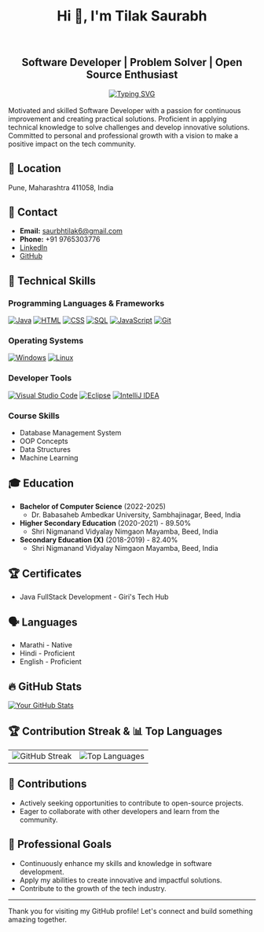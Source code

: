 <div align="center">
   
# Hi 👋, I'm Tilak Saurabh
<br>

## Software Developer | Problem Solver | Open Source Enthusiast


<center>
  <a href="https://github.com/SaurabhTilak05">
    <img src="https://readme-typing-svg.demolab.com?font=Fira+Code&pause=1000&color=F70A8D&width=800&lines=Java+Full+Stack+Developer+%7C+DevOps+Enthusiast" alt="Typing SVG" />
  </a>
</center>
</div>
<br>
Motivated and skilled Software Developer with a passion for continuous improvement and creating practical solutions. Proficient in applying technical knowledge to solve challenges and develop innovative solutions. Committed to personal and professional growth with a vision to make a positive impact on the tech community.

## 📍 Location

Pune, Maharashtra 411058, India

## 📧 Contact

* **Email:** saurbhtilak6@gmail.com
* **Phone:** +91 9765303776
* [LinkedIn](https://www.linkedin.com/in/saurabh-tilak-502ab6350/) 
* [GitHub](https://github.com/SaurabhTilak05) 

## 🚀 Technical Skills

### Programming Languages & Frameworks

[![Java](https://img.shields.io/badge/Java-ED8B00?style=for-the-badge&logo=java&logoColor=white)](https://www.java.com/)
[![HTML](https://img.shields.io/badge/HTML-E34F26?style=for-the-badge&logo=html5&logoColor=white)](https://developer.mozilla.org/en-US/docs/Web/HTML)
[![CSS](https://img.shields.io/badge/CSS-1572B6?style=for-the-badge&logo=css3&logoColor=white)](https://developer.mozilla.org/en-US/docs/Web/CSS)
[![SQL](https://img.shields.io/badge/SQL-4479A1?style=for-the-badge&logo=mysql&logoColor=white)](https://www.mysql.com/)
[![JavaScript](https://img.shields.io/badge/JavaScript-F7DF1E?style=for-the-badge&logo=javascript&logoColor=000000)](https://developer.mozilla.org/en-US/docs/Web/JavaScript)
[![Git](https://img.shields.io/badge/Git-F05032?style=for-the-badge&logo=git&logoColor=white)](https://git-scm.com/)

### Operating Systems

[![Windows](https://img.shields.io/badge/Windows-0078D7?style=for-the-badge&logo=windows&logoColor=white)](https://www.microsoft.com/en-us/windows)
[![Linux](https://img.shields.io/badge/Linux-FCC624?style=for-the-badge&logo=linux&logoColor=black)](https://www.linux.org/)

### Developer Tools

[![Visual Studio Code](https://img.shields.io/badge/VS_Code-007ACC?style=for-the-badge&logo=visual-studio-code&logoColor=white)](https://code.visualstudio.com/)
[![Eclipse](https://img.shields.io/badge/Eclipse-2C2255?style=for-the-badge&logo=eclipse&logoColor=white)](https://www.eclipse.org/)
[![IntelliJ IDEA](https://img.shields.io/badge/IntelliJ_IDEA-000000?style=for-the-badge&logo=intellij-idea&logoColor=white)](https://www.jetbrains.com/idea/)

### Course Skills

* Database Management System
* OOP Concepts
* Data Structures
* Machine Learning

## 🎓 Education

* **Bachelor of Computer Science** (2022-2025)
    * Dr. Babasaheb Ambedkar University, Sambhajinagar, Beed, India
* **Higher Secondary Education** (2020-2021) - 89.50%
    * Shri Nigmanand Vidyalay Nimgaon Mayamba, Beed, India
* **Secondary Education (X)** (2018-2019) - 82.40%
    * Shri Nigmanand Vidyalay Nimgaon Mayamba, Beed, India

## 🏆 Certificates

* Java FullStack Development - Giri's Tech Hub

## 🗣️ Languages

* Marathi - Native
* Hindi - Proficient
* English - Proficient

## 🔥 GitHub Stats

[![Your GitHub Stats](https://github-readme-stats.vercel.app/api?username=your-github-username&show_icons=true&theme=radical)](https://github.com/SaurabhTilak05)



## 🏆 Contribution Streak & 📊 Top Languages

<table>
  <tr>
    <td>
      <img src="https://streak-stats.demolab.com?user=SaurabhTilak05&theme=radical&hide_border=false" alt="GitHub Streak" />
    </td>
    <td>
      <img src="https://github-readme-stats.vercel.app/api/top-langs/?username=SaurabhTilak05&layout=compact&theme=radical" alt="Top Languages" />
    </td>
  </tr>
</table>


## 🌟 Contributions

* Actively seeking opportunities to contribute to open-source projects.
* Eager to collaborate with other developers and learn from the community.

## 💼 Professional Goals

* Continuously enhance my skills and knowledge in software development.
* Apply my abilities to create innovative and impactful solutions.
* Contribute to the growth of the tech industry.

---

Thank you for visiting my GitHub profile! Let's connect and build something amazing together.
